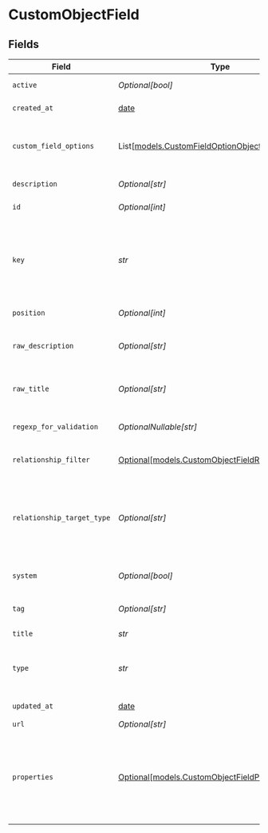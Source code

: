 # CustomObjectField


## Fields

| Field                                                                                                                                                                                                                              | Type                                                                                                                                                                                                                               | Required                                                                                                                                                                                                                           | Description                                                                                                                                                                                                                        | Example                                                                                                                                                                                                                            |
| ---------------------------------------------------------------------------------------------------------------------------------------------------------------------------------------------------------------------------------- | ---------------------------------------------------------------------------------------------------------------------------------------------------------------------------------------------------------------------------------- | ---------------------------------------------------------------------------------------------------------------------------------------------------------------------------------------------------------------------------------- | ---------------------------------------------------------------------------------------------------------------------------------------------------------------------------------------------------------------------------------- | ---------------------------------------------------------------------------------------------------------------------------------------------------------------------------------------------------------------------------------- |
| `active`                                                                                                                                                                                                                           | *Optional[bool]*                                                                                                                                                                                                                   | :heavy_minus_sign:                                                                                                                                                                                                                 | If true, this field is available for use                                                                                                                                                                                           |                                                                                                                                                                                                                                    |
| `created_at`                                                                                                                                                                                                                       | [date](https://docs.python.org/3/library/datetime.html#date-objects)                                                                                                                                                               | :heavy_minus_sign:                                                                                                                                                                                                                 | The time of the last update of the ticket field                                                                                                                                                                                    |                                                                                                                                                                                                                                    |
| `custom_field_options`                                                                                                                                                                                                             | List[[models.CustomFieldOptionObject](../models/customfieldoptionobject.md)]                                                                                                                                                       | :heavy_minus_sign:                                                                                                                                                                                                                 | Required and presented for a custom field of type "dropdown". Each option is represented by an object with a `name` and `value` property                                                                                           |                                                                                                                                                                                                                                    |
| `description`                                                                                                                                                                                                                      | *Optional[str]*                                                                                                                                                                                                                    | :heavy_minus_sign:                                                                                                                                                                                                                 | User-defined description of this field's purpose                                                                                                                                                                                   |                                                                                                                                                                                                                                    |
| `id`                                                                                                                                                                                                                               | *Optional[int]*                                                                                                                                                                                                                    | :heavy_minus_sign:                                                                                                                                                                                                                 | Automatically assigned upon creation                                                                                                                                                                                               |                                                                                                                                                                                                                                    |
| `key`                                                                                                                                                                                                                              | *str*                                                                                                                                                                                                                              | :heavy_check_mark:                                                                                                                                                                                                                 | A unique key that identifies this custom field. This is used for updating the field and referencing in placeholders. The key must consist of only letters, numbers, and underscores. It can't be only numbers                      |                                                                                                                                                                                                                                    |
| `position`                                                                                                                                                                                                                         | *Optional[int]*                                                                                                                                                                                                                    | :heavy_minus_sign:                                                                                                                                                                                                                 | Ordering of the field relative to other fields                                                                                                                                                                                     |                                                                                                                                                                                                                                    |
| `raw_description`                                                                                                                                                                                                                  | *Optional[str]*                                                                                                                                                                                                                    | :heavy_minus_sign:                                                                                                                                                                                                                 | The dynamic content placeholder, if present, or the `description` value, if not. See [Dynamic Content Items](/api-reference/ticketing/ticket-management/dynamic_content/)                                                          |                                                                                                                                                                                                                                    |
| `raw_title`                                                                                                                                                                                                                        | *Optional[str]*                                                                                                                                                                                                                    | :heavy_minus_sign:                                                                                                                                                                                                                 | The dynamic content placeholder, if present, or the `title` value, if not. See [Dynamic Content Items](/api-reference/ticketing/ticket-management/dynamic_content/)                                                                |                                                                                                                                                                                                                                    |
| `regexp_for_validation`                                                                                                                                                                                                            | *OptionalNullable[str]*                                                                                                                                                                                                            | :heavy_minus_sign:                                                                                                                                                                                                                 | Regular expression field only. The validation pattern for a field value to be deemed valid                                                                                                                                         |                                                                                                                                                                                                                                    |
| `relationship_filter`                                                                                                                                                                                                              | [Optional[models.CustomObjectFieldRelationshipFilter]](../models/customobjectfieldrelationshipfilter.md)                                                                                                                           | :heavy_minus_sign:                                                                                                                                                                                                                 | A filter definition that allows your autocomplete to filter down results                                                                                                                                                           |                                                                                                                                                                                                                                    |
| `relationship_target_type`                                                                                                                                                                                                         | *Optional[str]*                                                                                                                                                                                                                    | :heavy_minus_sign:                                                                                                                                                                                                                 | A representation of what type of object the field references. Options are "zen:user", "zen:organization", "zen:ticket", and "zen:custom_object:{key}" where key is a custom object key. For example "zen:custom_object:apartment". |                                                                                                                                                                                                                                    |
| `system`                                                                                                                                                                                                                           | *Optional[bool]*                                                                                                                                                                                                                   | :heavy_minus_sign:                                                                                                                                                                                                                 | If true, only active and position values of this field can be changed                                                                                                                                                              |                                                                                                                                                                                                                                    |
| `tag`                                                                                                                                                                                                                              | *Optional[str]*                                                                                                                                                                                                                    | :heavy_minus_sign:                                                                                                                                                                                                                 | Optional for custom field of type "checkbox"; not presented otherwise.                                                                                                                                                             |                                                                                                                                                                                                                                    |
| `title`                                                                                                                                                                                                                            | *str*                                                                                                                                                                                                                              | :heavy_check_mark:                                                                                                                                                                                                                 | The title of the custom field                                                                                                                                                                                                      |                                                                                                                                                                                                                                    |
| `type`                                                                                                                                                                                                                             | *str*                                                                                                                                                                                                                              | :heavy_check_mark:                                                                                                                                                                                                                 | The custom field type: "checkbox", "date", "decimal", "dropdown", "integer", ["lookup"](/api-reference/ticketing/lookup_relationships/lookup_relationships/), "multiselect", "regexp", "text", or "textarea"                       |                                                                                                                                                                                                                                    |
| `updated_at`                                                                                                                                                                                                                       | [date](https://docs.python.org/3/library/datetime.html#date-objects)                                                                                                                                                               | :heavy_minus_sign:                                                                                                                                                                                                                 | The time of the last update of the ticket field                                                                                                                                                                                    |                                                                                                                                                                                                                                    |
| `url`                                                                                                                                                                                                                              | *Optional[str]*                                                                                                                                                                                                                    | :heavy_minus_sign:                                                                                                                                                                                                                 | The URL for this resource                                                                                                                                                                                                          |                                                                                                                                                                                                                                    |
| `properties`                                                                                                                                                                                                                       | [Optional[models.CustomObjectFieldPropertiesObject]](../models/customobjectfieldpropertiesobject.md)                                                                                                                               | :heavy_minus_sign:                                                                                                                                                                                                                 | A set of properties which describe the standard::name field's autonumbering and uniqueness behavior. Autonumbering and uniqueness can't be used together                                                                           | {<br/>"autoincrement_enabled": true,<br/>"autoincrement_next_sequence": 1,<br/>"autoincrement_padding": 5,<br/>"autoincrement_prefix": "Order # ",<br/>"is_unique": false<br/>}                                                    |